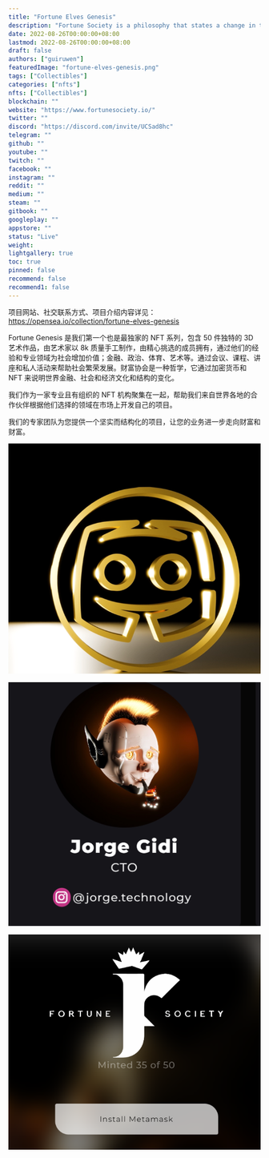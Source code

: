 ```yaml
---
title: "Fortune Elves Genesis"
description: "Fortune Society is a philosophy that states a change in the financial,"
date: 2022-08-26T00:00:00+08:00
lastmod: 2022-08-26T00:00:00+08:00
draft: false
authors: ["guiruwen"]
featuredImage: "fortune-elves-genesis.png"
tags: ["Collectibles"]
categories: ["nfts"]
nfts: ["Collectibles"]
blockchain: ""
website: "https://www.fortunesociety.io/"
twitter: ""
discord: "https://discord.com/invite/UCSad8hc"
telegram: ""
github: ""
youtube: ""
twitch: ""
facebook: ""
instagram: ""
reddit: ""
medium: ""
steam: ""
gitbook: ""
googleplay: ""
appstore: ""
status: "Live"
weight: 
lightgallery: true
toc: true
pinned: false
recommend: false
recommend1: false
---
```

项目网站、社交联系方式、项目介绍内容详见：https://opensea.io/collection/fortune-elves-genesis

Fortune Genesis 是我们第一个也是最独家的 NFT 系列，包含 50 件独特的 3D 艺术作品，由艺术家以 8k 质量手工制作，由精心挑选的成员拥有，通过他们的经验和专业领域为社会增加价值；金融、政治、体育、艺术等。通过会议、课程、讲座和私人活动来帮助社会繁荣发展。财富协会是一种哲学，它通过加密货币和 NFT 来说明世界金融、社会和经济文化和结构的变化。

我们作为一家专业且有组织的 NFT 机构聚集在一起，帮助我们来自世界各地的合作伙伴根据他们选择的领域在市场上开发自己的项目。

我们的专家团队为您提供一个坚实而结构化的项目，让您的业务进一步走向财富和财富。

![nft](02.png)

![nft](03.png)

![nft](04.png)